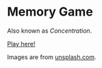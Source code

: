# Memory Game

Also known as *Concentration*.

[Play here!](https://kext.github.io/memory/)

Images are from [unsplash.com](https://unsplash.com).
